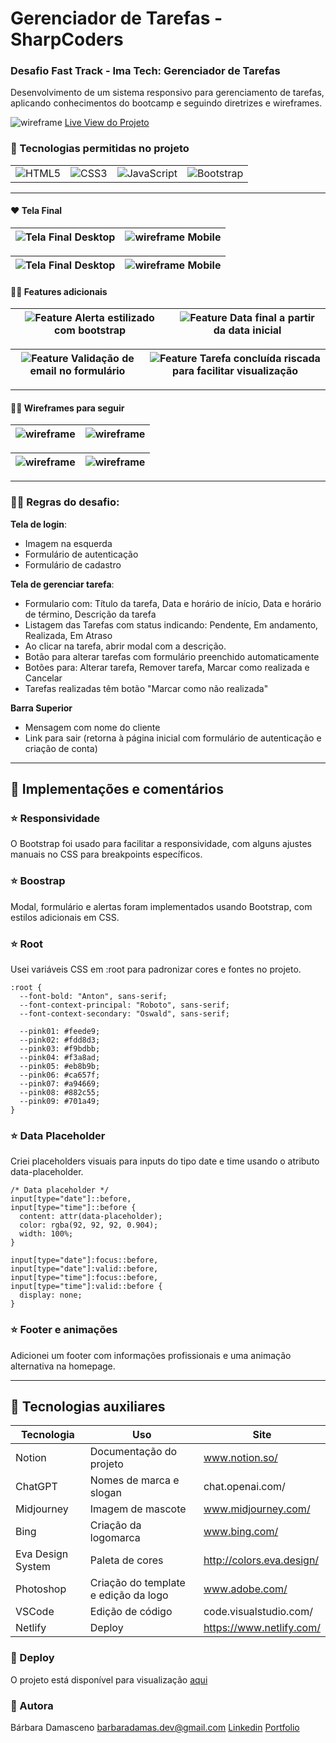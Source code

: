 # Gerenciador de Tarefas - SharpCoders
### Desafio Fast Track - Ima Tech: Gerenciador de Tarefas

Desenvolvimento de um sistema responsivo para gerenciamento de tarefas, aplicando conhecimentos do bootcamp e seguindo diretrizes e wireframes.

![wireframe](https://github.com/barbaradamasdev/to-do-list/blob/main/wireframe/mockup-loginpage.png?raw=true)
[Live View do Projeto](https://main--aquamarine-haupia-cbf593.netlify.app/)

### 🎯 Tecnologias permitidas no projeto
|  |  |  |  |
| ------ | ------ | ------ | ------ |
|  ![HTML5](https://img.shields.io/badge/html5-%23E34F26.svg?style=for-the-badge&logo=html5&logoColor=white) | ![CSS3](https://img.shields.io/badge/css3-%231572B6.svg?style=for-the-badge&logo=css3&logoColor=white) | ![JavaScript](https://img.shields.io/badge/javascript-%23323330.svg?style=for-the-badge&logo=javascript&logoColor=%23F7DF1E) | ![Bootstrap](https://img.shields.io/badge/bootstrap-%238511FA.svg?style=for-the-badge&logo=bootstrap&logoColor=white)|
---
#### ❤️ Tela Final
| ![Tela Final](https://github.com/barbaradamasdev/to-do-list/blob/main/wireframe/tela-login-desktop.png?raw=true)  Desktop| ![wireframe](https://github.com/barbaradamasdev/to-do-list/blob/main/wireframe/tela-login-mobile.png?raw=true) Mobile |
| --- | --- |

| ![Tela Final](https://github.com/barbaradamasdev/to-do-list/blob/main/wireframe/userpage-desktop-alterar.png?raw=true) Desktop| ![wireframe](https://github.com/barbaradamasdev/to-do-list/blob/main/wireframe/userpage-mobile-alterar.png?raw=true) Mobile |
| --- | --- |

#### ✍🏻️ Features adicionais

| ![Feature](https://github.com/barbaradamasdev/to-do-list/blob/main/wireframe/feature-alerta-estilizado.jpg?raw=true) Alerta estilizado com bootstrap| ![Feature](https://raw.githubusercontent.com/barbaradamasdev/to-do-list/main/wireframe/feature-data-final.jpg) Data final a partir da data inicial|
| --- | --- |

| ![Feature](https://github.com/barbaradamasdev/to-do-list/blob/main/wireframe/feature-validacao-email.jpg?raw=true) Validação de email no formulário| ![Feature](https://github.com/barbaradamasdev/to-do-list/blob/main/wireframe/feature-tarefa-concluida.jpg?raw=true) Tarefa concluída riscada para facilitar visualização|
| --- | --- |


---

#### ✍🏻️ Wireframes para seguir

| ![wireframe](https://github.com/barbaradamasdev/to-do-list/blob/main/wireframe/Wireframe01.png?raw=true) | ![wireframe](https://github.com/barbaradamasdev/to-do-list/blob/main/wireframe/Wireframe02.png?raw=true) |
| --- | --- |

| ![wireframe](https://github.com/barbaradamasdev/to-do-list/blob/main/wireframe/Wireframe03.png?raw=true) | ![wireframe](https://github.com/barbaradamasdev/to-do-list/blob/main/wireframe/Wireframe04.png?raw=true) |
| --- | --- |
---

### ✍🏻️ Regras do desafio:
**Tela de login**:
- Imagem na esquerda
- Formulário de autenticação
- Formulário de cadastro

**Tela de gerenciar tarefa**:
- Formulario com: Título da tarefa, Data e horário de início, Data e horário de término, Descrição da tarefa
- Listagem das Tarefas com status indicando: Pendente, Em andamento, Realizada, Em Atraso
- Ao clicar na tarefa, abrir modal com a descrição.
- Botão para alterar tarefas com formulário preenchido automaticamente
- Botões para: Alterar tarefa, Remover tarefa, Marcar como realizada e Cancelar
- Tarefas realizadas têm botão "Marcar como não realizada"

**Barra Superior**
- Mensagem com nome do cliente
- Link para sair (retorna à página inicial com formulário de autenticação e criação de conta)

---
## 🚀 Implementações e comentários

### ⭐ Responsividade
O Bootstrap foi usado para facilitar a responsividade, com alguns ajustes manuais no CSS para breakpoints específicos.

### ⭐ Boostrap
Modal, formulário e alertas foram implementados usando Bootstrap, com estilos adicionais em CSS.

### ⭐ Root
Usei variáveis CSS em :root para padronizar cores e fontes no projeto.

```
:root {
  --font-bold: "Anton", sans-serif;
  --font-context-principal: "Roboto", sans-serif;
  --font-context-secondary: "Oswald", sans-serif;

  --pink01: #feede9;
  --pink02: #fdd8d3;
  --pink03: #f9bdbb;
  --pink04: #f3a8ad;
  --pink05: #eb8b9b;
  --pink06: #ca657f;
  --pink07: #a94669;
  --pink08: #882c55;
  --pink09: #701a49;
}
```
### ⭐ Data Placeholder
Criei placeholders visuais para inputs do tipo date e time usando o atributo data-placeholder.

```
/* Data placeholder */
input[type="date"]::before,
input[type="time"]::before {
  content: attr(data-placeholder);
  color: rgba(92, 92, 92, 0.904);
  width: 100%;
}

input[type="date"]:focus::before,
input[type="date"]:valid::before,
input[type="time"]:focus::before,
input[type="time"]:valid::before {
  display: none;
}
```

### ⭐ Footer e animações
Adicionei um footer com informações profissionais e uma animação alternativa na homepage.

---
## 📌 Tecnologias auxiliares

| Tecnologia | Uso | Site |
| ------ | ------ | ------ |
| Notion | Documentação do projeto | www.notion.so/
| ChatGPT | Nomes de marca e slogan | chat.openai.com/
| Midjourney | Imagem de mascote |www.midjourney.com/
| Bing | Criação da logomarca  |www.bing.com/
| Eva Design System | Paleta de cores  | http://colors.eva.design/
| Photoshop | Criação do template e edição da logo |www.adobe.com/
| VSCode | Edição de código |code.visualstudio.com/
| Netlify | Deploy | https://www.netlify.com/

### 🚀 Deploy
O projeto está disponível para visualização [aqui](https://main--aquamarine-haupia-cbf593.netlify.app/)

### 🐼 Autora
Bárbara Damasceno
barbaradamas.dev@gmail.com
[Linkedin](https://www.linkedin.com/in/barbaradamascenodev)
[Portfolio](https://barbaradamasdev.github.io/portfolio/)
